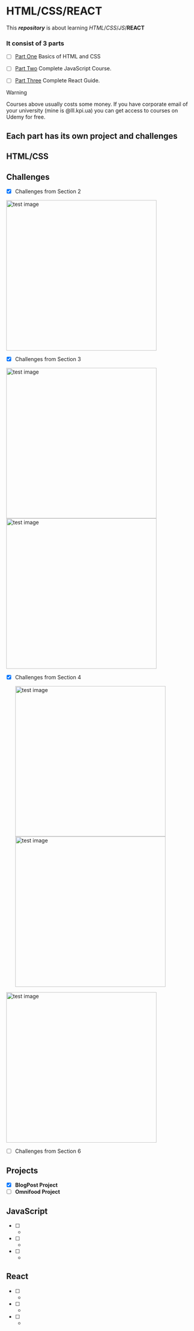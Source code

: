 # HTML/CSS/REACT
This ***repository*** is about learning *HTML*/*CSS*/*JS*/**REACT**

### It consist of 3 parts

- [ ] [Part One](https://www.udemy.com/course/design-and-develop-a-killer-website-with-html5-and-css3/) Basics of HTML and CSS

- [ ] [Part Two](https://www.udemy.com/course/the-complete-javascript-course/) Complete JavaScript Course.

- [ ] [Part Three](https://www.udemy.com/course/react-the-complete-guide-incl-redux/) Complete React Guide.


>[!WARNING]
>Courses above usually costs some money. If you have corporate email of your university (mine is @lll.kpi.ua) you can get access to courses on Udemy for free.

## Each part has its own project and challenges
## HTML/CSS 
## Challenges

- [x]  Challenges from Section 2
<div>
  <img src="https://github.com/korniykom/git_test/assets/81708839/78c24431-93f2-4709-9fd3-be7593746b86" alt="test image" width=400px height=auto>
</div>

- [x] Challenges from Section 3
<div>
  <img src="https://github.com/korniykom/WEB-development-courses/assets/81708839/a05bd603-3a69-40af-9124-ad8d78f765f6" alt="test image" width=400px height=auto>
</div>

<div>
  <img src="https://github.com/korniykom/WEB-development-courses/assets/81708839/5a25de06-634c-4971-8d0c-798ff29370aa" alt="test image" width=400px height=auto>
</div>

- [x] Challenges from Section 4
  
  <div>
    <img src="https://github.com/korniykom/WEB-development-courses/assets/81708839/65d15053-46cf-4a47-99f5-c7f7f74bfd74" alt="test image" width=400px height=auto>
  </div>
  <div>
    <img src="https://github.com/korniykom/WEB-development-courses/assets/81708839/e37761e3-f792-4630-9cd4-8d802aae177c" alt="test image" width=400px height=auto>
  </div>

<div>
  <img src="https://github.com/korniykom/WEB-development-courses/assets/81708839/9145d33c-b5cf-4b49-a8c9-d82c7b96ed01" alt="test image" width=400px height=auto>
</div>

- [ ] Challenges from Section 6

## Projects

- [x] **BlogPost Project**
- [ ] **Omnifood Project**
## JavaScript

- [ ] -
- [ ] -
- [ ] -

## React

- [ ] -
- [ ] -
- [ ] -
